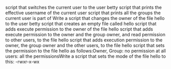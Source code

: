script that switches the current user to the user betty
script that prints the effective username of the current user
script that prints all the groups the current user is part of
Write a script that changes the owner of the file hello to the user betty
script that creates an empty file called hello
script that adds execute permission to the owner of the file hello
script that adds execute permission to the owner and the group owner, and read permission to other users, to the file hello
script that adds execution permission to the owner, the group owner and the other users, to the file hello
script that sets the permission to the file hello as follows:Owner, Group: no permission at all   users: all the permissionsWrite a script that sets the mode of the file hello to this: -rwxr-x-wx 
